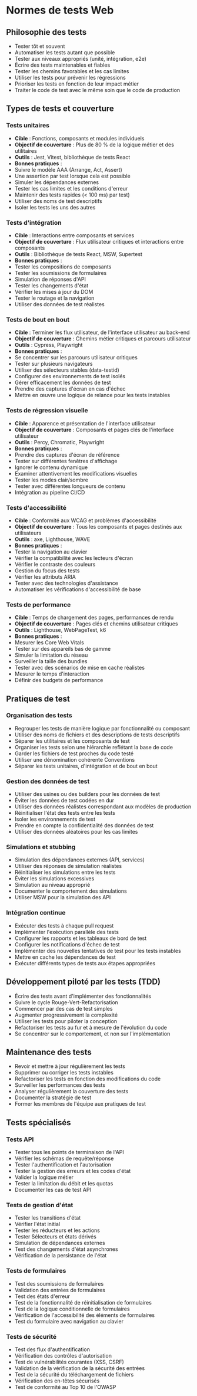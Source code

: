 # Normes de tests Web

## Philosophie des tests

- Tester tôt et souvent
- Automatiser les tests autant que possible
- Tester aux niveaux appropriés (unité, intégration, e2e)
- Écrire des tests maintenables et fiables
- Tester les chemins favorables et les cas limites
- Utiliser les tests pour prévenir les régressions
- Prioriser les tests en fonction de leur impact métier
- Traiter le code de test avec le même soin que le code de production

## Types de tests et couverture

### Tests unitaires

- **Cible** : Fonctions, composants et modules individuels
- **Objectif de couverture** : Plus de 80 % de la logique métier et des utilitaires
- **Outils** : Jest, Vitest, bibliothèque de tests React
- **Bonnes pratiques** :
- Suivre le modèle AAA (Arrange, Act, Assert)
- Une assertion par test lorsque cela est possible
- Simuler les dépendances externes
- Tester les cas limites et les conditions d'erreur
- Maintenir des tests rapides (< 100 ms) par test)
- Utiliser des noms de test descriptifs
- Isoler les tests les uns des autres

### Tests d'intégration

- **Cible** : Interactions entre composants et services
- **Objectif de couverture** : Flux utilisateur critiques et interactions entre composants
- **Outils** : Bibliothèque de tests React, MSW, Supertest
- **Bonnes pratiques** :
- Tester les compositions de composants
- Tester les soumissions de formulaires
- Simulation de réponses d'API
- Tester les changements d'état
- Vérifier les mises à jour du DOM
- Tester le routage et la navigation
- Utiliser des données de test réalistes

### Tests de bout en bout

- **Cible** : Terminer les flux utilisateur, de l'interface utilisateur au back-end
- **Objectif de couverture** : Chemins métier critiques et parcours utilisateur
- **Outils** : Cypress, Playwright
- **Bonnes pratiques** :
- Se concentrer sur les parcours utilisateur critiques
- Tester sur plusieurs navigateurs
- Utiliser des sélecteurs stables (data-testid)
- Configurer des environnements de test isolés
- Gérer efficacement les données de test
- Prendre des captures d'écran en cas d'échec
- Mettre en œuvre une logique de relance pour les tests instables

### Tests de régression visuelle

- **Cible** : Apparence et présentation de l'interface utilisateur
- **Objectif de couverture** : Composants et pages clés de l'interface utilisateur
- **Outils** : Percy, Chromatic, Playwright
- **Bonnes pratiques** :
- Prendre des captures d'écran de référence
- Tester sur différentes fenêtres d'affichage
- Ignorer le contenu dynamique
- Examiner attentivement les modifications visuelles
- Tester les modes clair/sombre
- Tester avec différentes longueurs de contenu
- Intégration au pipeline CI/CD

### Tests d'accessibilité

- **Cible** : Conformité aux WCAG et problèmes d'accessibilité
- **Objectif de couverture** : Tous les composants et pages destinés aux utilisateurs
- **Outils** : axe, Lighthouse, WAVE
- **Bonnes pratiques** :
- Tester la navigation au clavier
- Vérifier la compatibilité avec les lecteurs d'écran
- Vérifier le contraste des couleurs
- Gestion du focus des tests
- Vérifier les attributs ARIA
- Tester avec des technologies d'assistance
- Automatiser les vérifications d'accessibilité de base

### Tests de performance

- **Cible** : Temps de chargement des pages, performances de rendu
- **Objectif de couverture** : Pages clés et chemins utilisateur critiques
- **Outils** : Lighthouse, WebPageTest, k6
- **Bonnes pratiques** :
- Mesurer les Core Web Vitals
- Tester sur des appareils bas de gamme
- Simuler la limitation du réseau
- Surveiller la taille des bundles
- Tester avec des scénarios de mise en cache réalistes
- Mesurer le temps d'interaction
- Définir des budgets de performance

## Pratiques de test

### Organisation des tests

- Regrouper les tests de manière logique par fonctionnalité ou composant
- Utiliser des noms de fichiers et des descriptions de tests descriptifs
- Séparer les utilitaires et les composants de test
- Organiser les tests selon une hiérarchie reflétant la base de code
- Garder les fichiers de test proches du code testé
- Utiliser une dénomination cohérente Conventions
- Séparer les tests unitaires, d'intégration et de bout en bout

### Gestion des données de test

- Utiliser des usines ou des builders pour les données de test
- Éviter les données de test codées en dur
- Utiliser des données réalistes correspondant aux modèles de production
- Réinitialiser l'état des tests entre les tests
- Isoler les environnements de test
- Prendre en compte la confidentialité des données de test
- Utiliser des données aléatoires pour les cas limites

### Simulations et stubbing

- Simulation des dépendances externes (API, services)
- Utiliser des réponses de simulation réalistes
- Réinitialiser les simulations entre les tests
- Éviter les simulations excessives
- Simulation au niveau approprié
- Documenter le comportement des simulations
- Utiliser MSW pour la simulation des API

### Intégration continue

- Exécuter des tests à chaque pull request
- Implémenter l'exécution parallèle des tests
- Configurer les rapports et les tableaux de bord de test
- Configurer les notifications d'échec de test
- Implémenter des nouvelles tentatives de test pour les tests instables
- Mettre en cache les dépendances de test
- Exécuter différents types de tests aux étapes appropriées

## Développement piloté par les tests (TDD)

- Écrire des tests avant d'implémenter des fonctionnalités
- Suivre le cycle Rouge-Vert-Refactorisation
- Commencer par des cas de test simples
- Augmenter progressivement la complexité
- Utiliser les tests pour piloter la conception
- Refactoriser les tests au fur et à mesure de l'évolution du code
- Se concentrer sur le comportement, et non sur l'implémentation

## Maintenance des tests

- Revoir et mettre à jour régulièrement les tests
- Supprimer ou corriger les tests instables
- Refactoriser les tests en fonction des modifications du code
- Surveiller les performances des tests
- Analyser régulièrement la couverture des tests
- Documenter la stratégie de test
- Former les membres de l'équipe aux pratiques de test

## Tests spécialisés

### Tests API

- Tester tous les points de terminaison de l'API
- Vérifier les schémas de requête/réponse
- Tester l'authentification et l'autorisation
- Tester la gestion des erreurs et les codes d'état
- Valider la logique métier
- Tester la limitation du débit et les quotas
- Documenter les cas de test API

### Tests de gestion d'état

- Tester les transitions d'état
- Vérifier l'état initial
- Tester les réducteurs et les actions
- Tester Sélecteurs et états dérivés
- Simulation de dépendances externes
- Test des changements d'état asynchrones
- Vérification de la persistance de l'état

### Tests de formulaires

- Test des soumissions de formulaires
- Validation des entrées de formulaires
- Test des états d'erreur
- Test de la fonctionnalité de réinitialisation de formulaires
- Test de la logique conditionnelle de formulaires
- Vérification de l'accessibilité des éléments de formulaires
- Test du formulaire avec navigation au clavier

### Tests de sécurité

- Test des flux d'authentification
- Vérification des contrôles d'autorisation
- Test de vulnérabilités courantes (XSS, CSRF)
- Validation de la vérification de la sécurité des entrées
- Test de la sécurité du téléchargement de fichiers
- Vérification des en-têtes sécurisés
- Test de conformité au Top 10 de l'OWASP